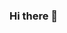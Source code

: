 ### Hi there 👋

<!--
**bhadresharya/bhadresharya** is a ✨ _special_ ✨ repository because its `README.md` (this file) appears on your GitHub profile.

Here are some ideas to get you started:

- 🔭 I’m currently working on ... Nothing
- 🌱 I’m currently learning ... Nothing
- 👯 I’m looking to collaborate on ... Automation
- 🤔 I’m looking for help with ... basic code of java
- 💬 Ask me about ... Gossip
- 📫 How to reach me: ... No way
- 😄 Pronouns: ... Hey
- ⚡ Fun fact: ...Life is too short ? Nah!! its tooooooo longgggg
-->
